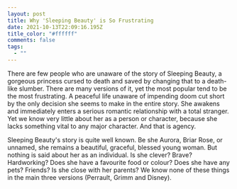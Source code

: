 ```yaml
---
layout: post
title: Why 'Sleeping Beauty' is So Frustrating
date: 2021-10-13T22:09:16.195Z
title_color: "#ffffff"
comments: false
tags:
  - ""
---
```

There are few people who are unaware of the story of Sleeping Beauty, a gorgeous princess cursed to death and saved by changing that to a death-like slumber. There are many versions of it, yet the most popular tend to be the most frustrating. A peaceful life unaware of impending doom cut short by the only decision she seems to make in the entire story. She awakens and immediately enters a serious romantic relationship with a total stranger. Yet we know very little about her as a person or character, because she lacks something vital to any major character. And that is agency.

Sleeping Beauty's story is quite well known. Be she Aurora, Briar Rose, or unnamed, she remains a beautiful, graceful, blessed young woman. But nothing is said about her as an individual. Is she clever? Brave? Hardworking? Does she have a favourite food or colour? Does she have any pets? Friends? Is she close with her parents? We know none of these things in the main three versions (Perrault, Grimm and Disney).
